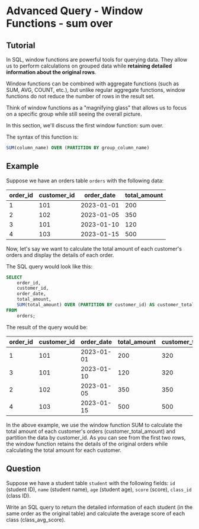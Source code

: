 # Advanced Query - Window Functions - sum over

## Tutorial
In SQL, window functions are powerful tools for querying data. They allow us to perform calculations on grouped data while **retaining detailed information about the original rows**.

Window functions can be combined with aggregate functions (such as SUM, AVG, COUNT, etc.), but unlike regular aggregate functions, window functions do not reduce the number of rows in the result set.

Think of window functions as a "magnifying glass" that allows us to focus on a specific group while still seeing the overall picture.

In this section, we'll discuss the first window function: sum over.

The syntax of this function is:

```sql
SUM(column_name) OVER (PARTITION BY group_column_name)
```



## Example
Suppose we have an orders table `orders` with the following data:

| order_id | customer_id | order_date | total_amount |
|----------|-------------|------------|--------------|
| 1        | 101         | 2023-01-01 | 200          |
| 2        | 102         | 2023-01-05 | 350          |
| 3        | 101         | 2023-01-10 | 120          |
| 4        | 103         | 2023-01-15 | 500          |



Now, let's say we want to calculate the total amount of each customer's orders and display the details of each order.

The SQL query would look like this:

```sql
SELECT 
    order_id, 
    customer_id, 
    order_date, 
    total_amount,
    SUM(total_amount) OVER (PARTITION BY customer_id) AS customer_total_amount
FROM
    orders;
```



The result of the query would be:

| order_id | customer_id | order_date  | total_amount | customer_total_amount |
|----------|-------------|-------------|--------------|-----------------------|
| 1        | 101         | 2023-01-01  | 200          | 320                   |
| 3        | 101         | 2023-01-10  | 120          | 320                   |
| 2        | 102         | 2023-01-05  | 350          | 350                   |
| 4        | 103         | 2023-01-15  | 500          | 500                   |



In the above example, we use the window function SUM to calculate the total amount of each customer's orders (customer_total_amount) and partition the data by customer_id. As you can see from the first two rows, the window function retains the details of the original orders while calculating the total amount for each customer.


## Question
Suppose we have a student table `student` with the following fields: `id` (student ID), `name` (student name), `age` (student age), `score` (score), `class_id` (class ID).

Write an SQL query to return the detailed information of each student (in the same order as the original table) and calculate the average score of each class (class_avg_score).